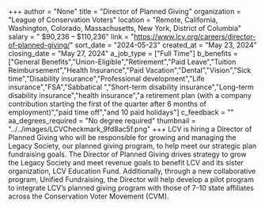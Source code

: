 +++
author = "None"
title = "Director of Planned Giving"
organization = "League of Conservation Voters"
location = "Remote, California, Washington, Colorado, Massachusetts, New York, District of Columbia"
salary = " $90,236 – $110,236"
link = "https://www.lcv.org/careers/director-of-planned-giving/"
sort_date = "2024-05-23"
created_at = "May 23, 2024"
closing_date = "May 27, 2024"
a_job_type = ["Full Time"]
b_benefits = ["General Benefits","Union-Eligible","Retirement","Paid Leave","Tuition Reimbursement","Health Insurance","Paid Vacation","Dental","Vision","Sick time","Disability insurance","Professional development","Life insurance","FSA","Sabbatical ","Short-term disability insurance","Long-term disability insurance","health insurance","a retirement plan (with a company contribution starting the first of the quarter after 6 months of employment)","paid time off","and 10 paid holidays"]
c_feedback = ""
aa_degrees_required = "No degree required"
thumbnail = "../../images/LCVCheckmark_9fd8ac5f.png"
+++
LCV is hiring a Director of Planned Giving who will be responsible for growing and managing the Legacy Society, our planned giving program, to help meet our strategic plan fundraising goals. The Director of Planned Giving drives strategy to grow the Legacy Society and meet revenue goals to benefit LCV and its sister organization, LCV Education Fund. Additionally, through a new collaborative program, Unified Fundraising, the Director will help develop a pilot program to integrate LCV’s planned giving program with those of 7-10 state affiliates across the Conservation Voter Movement (CVM). 